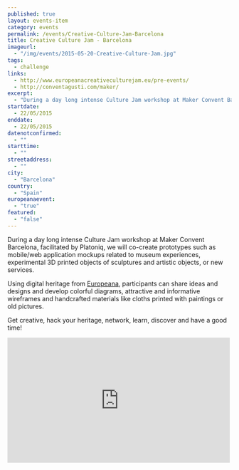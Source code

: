```yaml
---
published: true
layout: events-item
category: events
permalink: /events/Creative-Culture-Jam-Barcelona
title: Creative Culture Jam - Barcelona
imageurl: 
  - "/img/events/2015-05-20-Creative-Culture-Jam.jpg"
tags: 
  - challenge
links:
  - http://www.europeanacreativeculturejam.eu/pre-events/
  - http://conventagusti.com/maker/
excerpt:
  - "During a day long intense Culture Jam workshop at Maker Convent Barcelona, facilitated by Platoniq, we will co-create prototypes such as mobile/web application mockups related to museum experiences, experimental 3D printed objects of sculptures and artistic objects, or new services."
startdate:
  - 22/05/2015
enddate:
  - 22/05/2015
datenotconfirmed:
  - ""
starttime:
  - ""
streetaddress:
  - ""
city:
  - "Barcelona"
country:
  - "Spain"
europeanaevent:
  - "true"
featured:
  - "false"
---
```

During a day long intense Culture Jam workshop at Maker Convent Barcelona, facilitated by Platoniq, we will co-create prototypes such as mobile/web application mockups related to museum experiences, experimental 3D printed objects of sculptures and artistic objects, or new services.

Using digital heritage from [Europeana](http://www.europeana.eu/), participants can share ideas and designs and develop colorful diagrams, attractive and informative wireframes and handcrafted materials like cloths printed with paintings or old pictures.

Get creative, hack your heritage, network, learn, discover and have a good time!

<iframe src="https://player.vimeo.com/video/127019323" width="500" height="281" frameborder="0" webkitallowfullscreen mozallowfullscreen allowfullscreen></iframe>